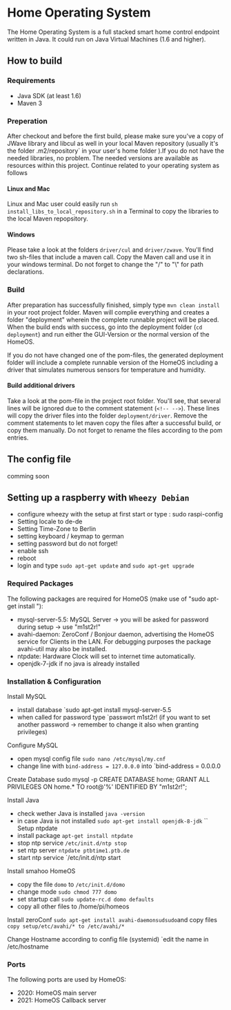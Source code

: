 # Home Operating System

The Home Operating System is a full stacked smart home control endpoint written in Java. It could run on Java Virtual 
Machines (1.6 and higher). 

## How to build

### Requirements

- Java SDK (at least 1.6)
- Maven 3

### Preperation

After checkout and before the first build, please make sure you've a copy of JWave library and libcul as well in your local
Maven repository (usually it's the folder .m2/repository` in your user's home folder ).If you do not have the needed libraries,
 no problem. The needed versions are available as resources within this project. Continue related to your operating system as follows
 
 
#### Linux and Mac
Linux and Mac user could easily run `sh install_libs_to_local_repository.sh` in a Terminal to copy the libraries to the local
Maven repopsitory.

#### Windows
Please take a look at the folders `driver/cul` and `driver/zwave`. You'll find two sh-files that include a maven call. Copy the
Maven call and use it in your windows terminal. Do not forget to change the "/" to "\\" for path declarations.

### Build

After preparation has successfully finished, simply type `mvn clean install` in your root project folder. Maven will complie
everything and creates a folder "deployment" wherein the complete runnable project will be placed. When the build ends with 
success, go into the deployment folder (`cd deployment`) and run either the GUI-Version or the normal version of the HomeOS.

If you do not have changed one of the pom-files, the generated deployment folder will include a complete runnable version 
of the HomeOS including a driver that simulates numerous sensors for temperature and humidity. 

#### Build additional drivers

Take a look at the pom-file in the project root folder. You'll see, that several lines will be ignored due to the comment 
statement (`<!-- -->`). These lines will copy the driver files into the folder `deployment/driver`. Remove the comment 
  statements to let maven copy the files after a successful build, or copy them manually. Do not forget to rename the 
  files according to the pom entries. 

## The config file

comming soon

## Setting up a raspberry with `Wheezy Debian`

- configure wheezy with the setup at first start or type : sudo raspi-config
- Setting locale to de-de
- Setting Time-Zone to Berlin
- setting keyboard / keymap to german
- setting password but do not forget!
- enable ssh    
- reboot
- login and type `sudo apt-get update` and `sudo apt-get upgrade`

### Required Packages
The following packages are required for HomeOS (make use of "sudo apt-get install <package-name>"):


- mysql-server-5.5: MySQL Server -> you will be asked for password during setup -> use "m1st2r!"
- avahi-daemon: ZeroConf / Bonjour daemon, advertising the HomeOS service for Clients in the LAN. For debugging purposes the package avahi-util may also be installed.
- ntpdate: Hardware Clock will set to internet time automatically.
- openjdk-7-jdk if no java is already installed


### Installation & Configuration

Install MySQL
- install database `sudo apt-get install mysql-server-5.5
- when called for password type `passwort m1st2r!    (if you want to set another password -> remember to change it also when granting privileges)

Configure MySQL
- open mysql config file `sudo nano /etc/mysql/my.cnf`
- change line with `bind-address = 127.0.0.0` into `bind-address = 0.0.0.0

Create Database
    sudo mysql -p
    CREATE DATABASE home;
    GRANT ALL PRIVILEGES ON home.* TO root@'%' IDENTIFIED BY "m1st2r!";

Install Java
- check wether Java is installed `java -version`
- in case Java is not installed `sudo apt-get install openjdk-8-jdk`
``
Setup ntpdate
- install package `apt-get install ntpdate`
- stop ntp service `/etc/init.d/ntp stop`
- set ntp server `ntpdate ptbtime1.ptb.de`
- start ntp service `/etc/init.d/ntp start

Install smahoo HomeOS
- copy the file `domo` to `/etc/init.d/domo`
- change mode `sudo chmod 777 domo`
- set startup call `sudo update-rc.d domo defaults`
- copy all other files to /home/pi/homeos

Install zeroConf `sudo apt-get install avahi-daemonsudsudo`and copy files `copy setup/etc/avahi/* to /etc/avahi/*`
    
Change Hostname according to config file (systemid) `edit the name in /etc/hostname

### Ports
The following ports are used by HomeOS:

- 2020: HomeOS main server
- 2021: HomeOS Callback server



